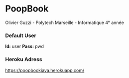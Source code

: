 # PoopBook
Olivier Guzzi - Polytech Marseille - Informatique 4° année

### Default User
<b>Id:</b> user
<b>Pass:</b> pwd

### Heroku Adress
https://poopbookjava.herokuapp.com/

